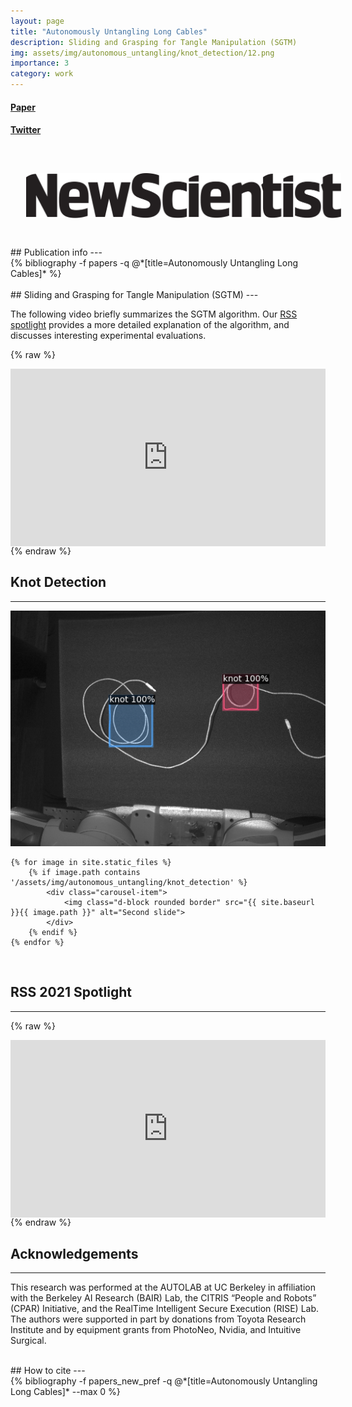 ```yaml
---
layout: page
title: "Autonomously Untangling Long Cables"
description: Sliding and Grasping for Tangle Manipulation (SGTM)
img: assets/img/autonomous_untangling/knot_detection/12.png
importance: 3
category: work
---
```

<div class="row">
    <div class="text-center col-6 col-sm-6 mt-6 mt-md-0">
        <h4><a href="https://arxiv.org/abs/2207.07813">Paper</a></h4>
    </div>
    <div class="text-center col-6 col-sm-6 mt-6 mt-md-0">
        <h4><a href="https://twitter.com/vainavi_v/status/1553829336515416064?s=20&t=ZX_0LUWEp-_JewObBaZWNQ">Twitter</a></h4>
    </div>
</div>

<br/>
<div class="row justify-content-sm-center">
    <a href="https://www.newscientist.com/article/2329463-robot-unties-knotted-cables-but-cant-pick-them-up-off-the-floor/" class="col-6 col-sm-6 col-md-3 mt-3 mt-md-0">
        <img style="padding: 5% 5% 5% 5%;" class="card-img border bg-white rounded" src="/assets/img/newscientist.png"
          alt="Card image cap"> 
    </a>
</div>

<br/>
## Publication info
---
<div class="publications">
{% bibliography -f papers -q @*[title=Autonomously Untangling Long Cables]* %}
</div>

<br/>
## Sliding and Grasping for Tangle Manipulation (SGTM)
---

The following video briefly summarizes the SGTM algorithm. Our <a href="https://www.youtube.com/watch?v=Vckz_Agx2b4">RSS spotlight</a> provides a more detailed explanation of the algorithm, and discusses interesting experimental evaluations.

{% raw %}
<p style="position: relative; text-align: center; height: 0; padding-bottom: 56.25%; margin-bottom: 0;">
<iframe frameborder="0" style="position: absolute; top: 0; left: 0; width: 100%; height: 100%; margin-bottom: -.5em" src="https://www.youtube.com/embed/WCSj4_FyayY?rel=0" allowfullscreen=""></iframe>
</p>
{% endraw %}


<br/>

## Knot Detection
---

<div id="carouselExampleIndicators" class="carousel" data-ride="carousel" data-interval="2500">
  <div class="carousel-inner">
    <div class="carousel-item active" data-interval="2500">
      <img class="d-block rounded border" src="/assets/img/autonomous_untangling/knot_detection/12.png" alt="First slide">
    </div>

    {% for image in site.static_files %}
        {% if image.path contains '/assets/img/autonomous_untangling/knot_detection' %}
            <div class="carousel-item">
                <img class="d-block rounded border" src="{{ site.baseurl }}{{ image.path }}" alt="Second slide">
            </div>
        {% endif %}
    {% endfor %}

  </div>
</div>

<br/>

## RSS 2021 Spotlight
---

{% raw %}
<p style="position: relative; text-align: center; height: 0; padding-bottom: 56.25%; margin-bottom: 0;">
<iframe frameborder="0" style="position: absolute; top: 0; left: 0; width: 100%; height: 100%; margin-bottom: -.5em" src="https://www.youtube.com/embed/Vckz_Agx2b4?rel=0" allowfullscreen=""></iframe>
</p>
{% endraw %}


<br/>

## Acknowledgements
---
This research was performed at the AUTOLAB at UC Berkeley in affiliation with the Berkeley AI Research (BAIR) Lab, the CITRIS “People and Robots” (CPAR) Initiative, and the RealTime Intelligent Secure Execution (RISE) Lab. The authors were supported in part by donations from Toyota Research Institute and by equipment grants from PhotoNeo, Nvidia, and Intuitive Surgical.

<br/>
## How to cite
---
<div class="publications">
{% bibliography -f papers_new_pref -q @*[title=Autonomously Untangling Long Cables]* --max 0 %}
</div>